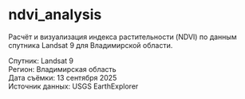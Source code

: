 # ndvi_analysis
Расчёт и визуализация индекса растительности (NDVI) по данным спутника Landsat 9 для Владимирской области.

Спутник: Landsat 9  
Регион: Владимирская область  
Дата съёмки: 13 сентября 2025  
Источник данных: USGS EarthExplorer  
